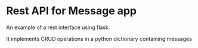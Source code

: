 Rest API for Message app
==================

An example of a rest interface using flask.

It implements CRUD operations in a python dictionary containing messages
